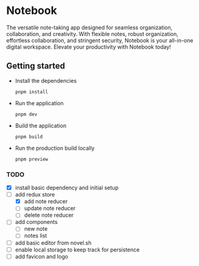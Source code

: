 # Notebook

The versatile note-taking app designed for seamless organization, collaboration, and creativity. With flexible notes, robust organization, effortless collaboration, and stringent security, Notebook is your all-in-one digital workspace. Elevate your productivity with Notebook today!

## Getting started

- Install the dependencies
  ```
  pnpm install
  ```
- Run the application
  ```
  pnpm dev
  ```
- Build the application
  ```
  pnpm build
  ```
- Run the production build locally
  ```
  pnpm preview
  ```

### TODO 
- [x] install basic dependency and initial setup
- [ ] add redux store
  - [x] add note reducer
  - [ ] update note reducer
  - [ ] delete note reducer
- [ ] add components
  - [ ] new note
  - [ ] notes list
- [ ] add basic editor from novel.sh
- [ ] enable local storage to keep track for persistence
- [ ] add favicon and logo